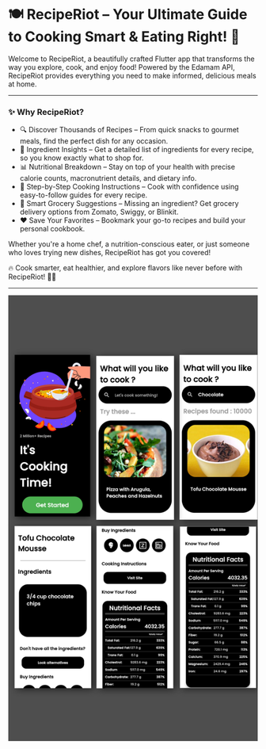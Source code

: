 # 🍽️ RecipeRiot – Your Ultimate Guide to Cooking Smart & Eating Right! 🚀



Welcome to RecipeRiot, a beautifully crafted Flutter app that transforms the way you explore, cook, and enjoy food! Powered by the Edamam API, RecipeRiot provides everything you need to make informed, delicious meals at home.

***


### ✨ Why RecipeRiot?

* 🔍 Discover Thousands of Recipes – From quick snacks to gourmet meals, find the perfect dish for any occasion.
* 🥕 Ingredient Insights – Get a detailed list of ingredients for every recipe, so you know exactly what to shop for.
* 📊 Nutritional Breakdown – Stay on top of your health with precise calorie counts, macronutrient details, and dietary info.
* 📖 Step-by-Step Cooking Instructions – Cook with confidence using easy-to-follow guides for every recipe.
* 🛒 Smart Grocery Suggestions – Missing an ingredient? Get grocery delivery options from Zomato, Swiggy, or Blinkit.
* ❤️ Save Your Favorites – Bookmark your go-to recipes and build your personal cookbook.


Whether you're a home chef, a nutrition-conscious eater, or just someone who loves trying new dishes, RecipeRiot has got you covered!

🔥 Cook smarter, eat healthier, and explore flavors like never before with RecipeRiot! 🍲✨


***

![](https://github.com/adityaKumar0909/Recipe_Riot/blob/master/screenshots/InCollage_20250131_202718967.jpg)
